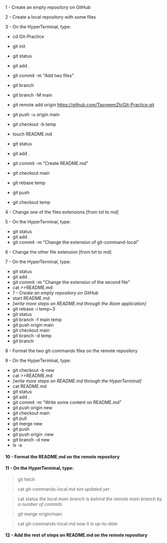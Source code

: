 1 - Create an empty repository on GitHub

2 - Create a local repository with some files

3 - On the HyperTerminal, type:

- cd Git-Practice

- git init

- git status

- git add .

- git commit -m "Add two files"

- git branch

- git branch -M main

- git remote add origin https://github.com/TasneemZh/Git-Practice.git

- git push -u origin main
- git checkout -b temp
- touch README.md
- git status
- git add .
- git commit -m "Create README.md"
- git checkout main
- git rebase temp
- git push
- git checkout temp

4 - Change one of the files extensions [from txt to md]

5 - On the HyperTerminal, type:

- git status
- git add .
- git commit -m "Change the extension of git-command-local"

6 - Change the other file extension [from txt to md]

7 - On the HyperTerminal, type:

- git status
- git add .
- git commit -m "Change the extension of the second file"
- cat >>README.md
- *1 - Create an empty repository on GitHub*
- start README.md
- *[write more steps on README.md through the Atom application]*
- git rebase -i temp~3
- git status
- git branch -f main temp
- git push origin main
- git checkout main
- git branch -d temp
- git branch

8 - Format the two git-commands files on the remote repository

9 - On the HyperTerminal, type:

- git checkout -b new
- cat >>README.md
- *[write more steps on README.md through the HyperTerminal]*
- cat README.md
- git status
- git add .
- git commit -m "Write some content on README.md"
- git push origin new
- git checkout main
- git pull
- git merge new
- git push
- git push origin :new
- git branch -d new
- ls -a

#### 10 - Format the README.md on the remote repository

#### 11 - On the HyperTerminal, type:

> git fetch

> cat git-commands-local.md
*not updated yet*

> cat status
*the local main branch is behind the remote main branch by a number of commits*

> git merge origin/main

> cat git-commands-local.md
*now it is up-to-date*

#### 12 - Add the rest of steps on README.md on the remote repository








